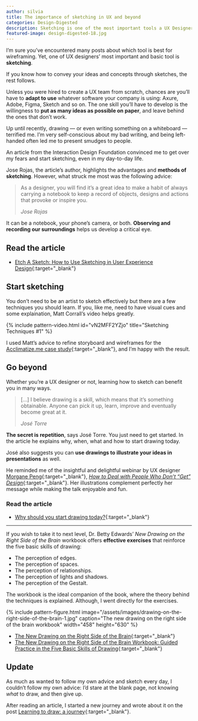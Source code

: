 ```yaml
---
author: silvia
title: The importance of sketching in UX and beyond
categories: Design-Digested
description: Sketching is one of the most important tools a UX Designer should master. Let's explore why, how, and go beyond.
featured-image: design-digested-18.jpg
---
```

I’m sure you’ve encountered many posts about which tool is best for wireframing. Yet, one of UX designers’ most important and basic tool is **sketching**.

If you know how to convey your ideas and concepts through sketches, the rest follows.

Unless you were hired to create a UX team from scratch, chances are you’ll have to **adapt to use** whatever software your company is using: Axure, Adobe, Figma, Sketch and so on. The one skill you’ll have to develop is the willingness to **put as many ideas as possible on paper**, and leave behind the ones that don’t work.

Up until recently, drawing — or even writing something on a whiteboard — terrified me. I’m very self-conscious about my bad writing, and being left-handed often led me to present smudges to people.

An article from the Interaction Design Foundation convinced me to get over my fears and start sketching, even in my day-to-day life.

Jose Rojas, the article’s author, highlights the advantages and **methods of sketching**. However, what struck me most was the following advice:

> As a designer, you will find it’s a great idea to make a habit of always carrying a notebook to keep a record of objects, designs and actions that provoke or inspire you.
>
> <cite>Jose Rojas</cite>

It can be a notebook, your phone’s camera, or both. **Observing and recording our surroundings** helps us develop a critical eye.

## Read the article

* [Etch A Sketch: How to Use Sketching in User Experience Design](https://www.interaction-design.org/literature/article/etch-a-sketch-how-to-use-sketching-in-user-experience-design){:target="_blank"}

## Start sketching

You don’t need to be an artist to sketch effectively but there are a few techniques you should learn. If you, like me, need to have visual cues and some explaination, Matt Corrall’s video helps greatly.

{% include pattern-video.html id="vN2MFF2YZjo" title="Sketching Techniques #1" %}

I used Matt’s advice to refine storyboard and wireframes for the [Acclimatize.me case study](https://silviamaggidesign.com/portfolio/case-study-acclimatize-me/){:target="_blank"}, and I’m happy with the result.

## Go beyond

Whether you’re a UX designer or not, learning how to sketch can benefit you in many ways.

> […] I believe drawing is a skill, which means that it’s something obtainable. Anyone can pick it up, learn, improve and eventually become great at it.
>
> <cite>José Torre</cite>

**The secret is repetition**, says José Torre. You just need to get started. In the article he explains why, when, what and how to start drawing today.

José also suggests you can **use drawings to illustrate your ideas in presentations** as well.

He reminded me of the insightful and delightful webinar by UX designer [Morgane Peng](https://www.morganepeng.com/){:target="_blank"}, [_How to Deal with People Who Don’t “Get” Design_](https://youtu.be/jXkMWvXx3MI){:target="_blank"}. Her illustrations complement perfectly her message while making the talk enjoyable and fun.

### Read the article

* [Why should you start drawing today?](https://uxdesign.cc/why-should-you-start-drawing-today-6e7fb8956bd7){:target="_blank"}

---

If you wish to take it to next level, Dr. Betty Edwards’ _New Drawing on the Right Side of the Brain_ workbook offers **effective exercises** that reinforce the five basic skills of drawing:

* The perception of edges.
* The perception of spaces.
* The perception of relationships.
* The perception of lights and shadows.
* The perception of the Gestalt.

The workbook is the ideal companion of the book, where the theory behind the techniques is explained. Although, I went directly for the exercises.

{% include pattern-figure.html image="/assets/images/drawing-on-the-right-side-of-the-brain-1.jpg" caption="The new drawing on the right side of the brain workbook" width="458" height="630" %}

* [The New Drawing on the Right Side of the Brain](https://www.goodreads.com/book/show/627206.The_New_Drawing_on_the_Right_Side_of_the_Brain){:target="_blank"}
* [The New Drawing on the Right Side of the Brain Workbook: Guided Practice in the Five Basic Skills of Drawing](https://www.goodreads.com/book/show/74124.The_New_Drawing_on_the_Right_Side_of_the_Brain_Workbook){:target="_blank"}

## Update

As much as wanted to follow my own advice and sketch every day, I couldn’t follow my own advice: I’d stare at the blank page, not knowing _what_ to draw, and then give up.

After reading an article, I started a new journey and wrote about it on the post [Learning to draw: a journey](https://silviamaggidesign.com/design/learning-to-draw/){:target="_blank"}.
